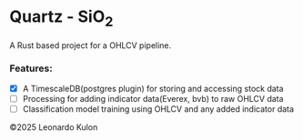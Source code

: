 # Quartz - SiO<sub>2</sub>

A Rust based project for a OHLCV pipeline.

### Features:
- [x] A TimescaleDB(postgres plugin) for storing and accessing stock data
- [ ] Processing for adding indicator data(Everex, bvb) to raw OHLCV data
- [ ] Classification model training using OHLCV and any added indicator data

©2025 Leonardo Kulon
